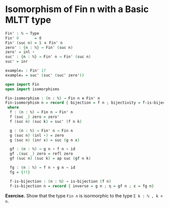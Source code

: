 <!--
```agda
{-# OPTIONS --without-K --safe #-}

module Fin-functions-lecture where

open import prelude
```
-->

# Isomorphism of Fin n with a Basic MLTT type

```agda
Fin' : ℕ → Type
Fin' 0       = 𝟘
Fin' (suc n) = 𝟙 ∔ Fin' n
zero' : {n : ℕ} → Fin' (suc n)
zero' = inl ⋆
suc' : {n : ℕ} → Fin' n → Fin' (suc n)
suc' = inr

example₀ : Fin' 17
example₀ = suc' (suc' (suc' zero'))

open import Fin
open import isomorphisms

Fin-isomorphism : (n : ℕ) → Fin n ≅ Fin' n
Fin-isomorphism n = record { bijection = f n ; bijectivity = f-is-bijection n }
 where
  f : (n : ℕ) → Fin n → Fin' n
  f (suc _) zero = zero'
  f (suc n) (suc k) = suc' (f n k)

  g : (n : ℕ) → Fin' n → Fin n
  g (suc n) (inl ⋆) = zero
  g (suc n) (inr x) = suc (g n x)

  gf : (n : ℕ) → g n ∘ f n ∼ id
  gf .(suc _) zero = refl zero
  gf (suc n) (suc k) = ap suc (gf n k)

  fg : (n : ℕ) → f n ∘ g n ∼ id
  fg = {!!}

  f-is-bijection : (n : ℕ) → is-bijection (f n)
  f-is-bijection n = record { inverse = g n ; η = gf n ; ε = fg n}
```

**Exercise.** Show that the type `Fin n` is isormorphic to the type `Σ k : ℕ , k < n`.
